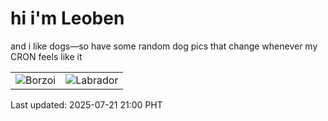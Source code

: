 # hi i'm Leoben

and i like dogs—so have some random dog pics that change whenever my CRON feels like it

|  |  |
|--------|----------|
| ![Borzoi](https://random-dog-vercel.vercel.app/api/random-borzoi?v=1753102841) | ![Labrador](https://random-dog-vercel.vercel.app/api/random-labrador?v=1753102841) |

Last updated: 2025-07-21 21:00 PHT
